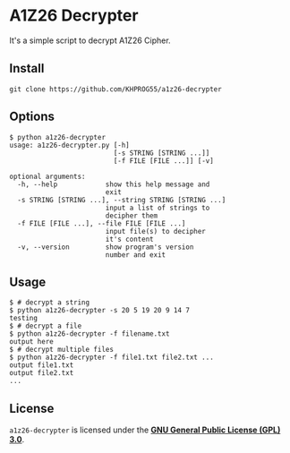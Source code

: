 # A1Z26 Decrypter
It's a simple script to decrypt A1Z26 Cipher.

## Install
```console
git clone https://github.com/KHPROG55/a1z26-decrypter
```

## Options
```console
$ python a1z26-decrypter
usage: a1z26-decrypter.py [-h]
                          [-s STRING [STRING ...]]
                          [-f FILE [FILE ...]] [-v]

optional arguments:
  -h, --help            show this help message and
                        exit
  -s STRING [STRING ...], --string STRING [STRING ...]
                        input a list of strings to
                        decipher them
  -f FILE [FILE ...], --file FILE [FILE ...]
                        input file(s) to decipher
                        it's content
  -v, --version         show program's version
                        number and exit
```

## Usage
```console
$ # decrypt a string
$ python a1z26-decrypter -s 20 5 19 20 9 14 7
testing
$ # decrypt a file
$ python a1z26-decrypter -f filename.txt
output here
$ # decrypt multiple files
$ python a1z26-decrypter -f file1.txt file2.txt ...
output file1.txt
output file2.txt
...
```

## License
`a1z26-decrypter` is licensed under the [**GNU General Public License (GPL) 3.0**](https://www.gnu.org/licenses/gpl.html). 
